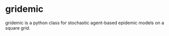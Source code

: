 # gridemic

gridemic is a python class for stochastic agent-based epidemic models on a square grid. 
